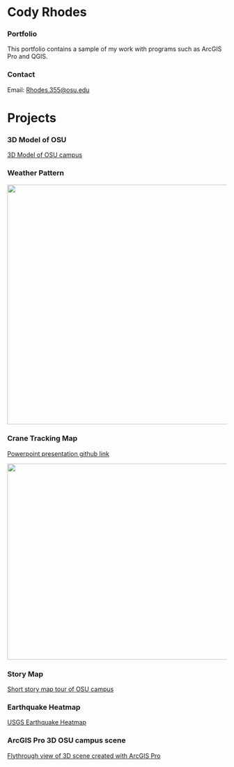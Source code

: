 # Cody Rhodes

### Portfolio

This portfolio contains a sample of my work with programs such as ArcGIS Pro and QGIS.

### Contact

Email: Rhodes.355@osu.edu

# Projects

### 3D Model of OSU
[3D Model of OSU campus](https://youtube.com/embed/7xX9uoTjA-E)

### Weather Pattern
<img src = "https://i.imgur.com/h7pnNS5.gif" width="700" height="550" />

### Crane Tracking Map
[Powerpoint presentation github link](https://github.com/Rhodes355/Geography/blob/master/Lab7_Rhodes355.pptx)

<img src = "https://i.imgur.com/KzrMgPR.gif" width="600" height="450" />

### Story Map
[Short story map tour of OSU campus](http://arcg.is/0SHjqu)

### Earthquake Heatmap
[USGS Earthquake Heatmap](http://ohiostate.maps.arcgis.com/apps/View/index.html?appid=cdd8c0505b684d678ebe522de1b99a1a)

### ArcGIS Pro 3D OSU campus scene
[Flythrough view of 3D scene created with ArcGIS Pro](https://www.youtube.com/watch?v=zIPeGxLrMCQ)
